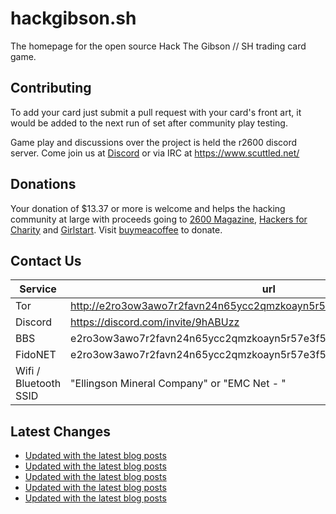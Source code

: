 # hackgibson.sh
The homepage for the open source Hack The Gibson // SH trading card game.


## Contributing

To add your card just submit a pull request with your card's front art, it would be added to the next run of set after community play testing.

Game play and discussions over the project is held the r2600 discord server. Come join us at [Discord](https://discord.com/invite/9hABUzz) or via IRC at https://www.scuttled.net/


## Donations

Your donation of $13.37 or more is welcome and helps the hacking community at large with proceeds going to [2600 Magazine](https://2600.com/), [Hackers for Charity](https://hackersforcharity.org) and [Girlstart](https://girlstart.org).  Visit [buymeacoffee](https://www.buymeacoffee.com/hackgibson.sh) to donate.


## Contact Us

Service | url
-|-
Tor | http://e2ro3ow3awo7r2favn24n65ycc2qmzkoayn5r57e3f56nvjwdcgg32ad.onion
Discord | https://discord.com/invite/9hABUzz
BBS | e2ro3ow3awo7r2favn24n65ycc2qmzkoayn5r57e3f56nvjwdcgg32ad.onion:23
FidoNET | e2ro3ow3awo7r2favn24n65ycc2qmzkoayn5r57e3f56nvjwdcgg32ad.onion:24554
Wifi / Bluetooth SSID | "Ellingson Mineral Company" or "EMC Net - <fidonet address>"

## Latest Changes
<!-- BLOG-POST-LIST:START -->
- [Updated with the latest blog posts](https://github.com/DFW2600/hackgibson.sh/commit/88d3b59b5f0e1f5f1a5fdf558cf19e1d39393fd9)
- [Updated with the latest blog posts](https://github.com/DFW2600/hackgibson.sh/commit/cdd05d6cfc1ee8207d59cac87877c45e64b5adb5)
- [Updated with the latest blog posts](https://github.com/DFW2600/hackgibson.sh/commit/29a15b4c2fe95d0844aabf1eedd543c1d8e363d5)
- [Updated with the latest blog posts](https://github.com/DFW2600/hackgibson.sh/commit/40fe39ce02a9b70a17f7922f7e0a8ff238846534)
- [Updated with the latest blog posts](https://github.com/DFW2600/hackgibson.sh/commit/a2e08cda38d2c94af27a7973ea18013224ff49fd)
<!-- BLOG-POST-LIST:END -->
